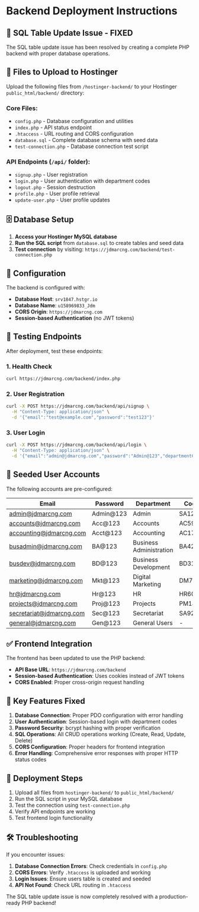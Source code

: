 # Backend Deployment Instructions

## 🚨 SQL Table Update Issue - FIXED

The SQL table update issue has been resolved by creating a complete PHP backend with proper database operations.

## 📁 Files to Upload to Hostinger

Upload the following files from `/hostinger-backend/` to your Hostinger `public_html/backend/` directory:

### Core Files:
- `config.php` - Database configuration and utilities
- `index.php` - API status endpoint
- `.htaccess` - URL routing and CORS configuration
- `database.sql` - Complete database schema with seed data
- `test-connection.php` - Database connection test script

### API Endpoints (`/api/` folder):
- `signup.php` - User registration
- `login.php` - User authentication with department codes
- `logout.php` - Session destruction
- `profile.php` - User profile retrieval
- `update-user.php` - User profile updates

## 🗄️ Database Setup

1. **Access your Hostinger MySQL database**
2. **Run the SQL script** from `database.sql` to create tables and seed data
3. **Test connection** by visiting: `https://jdmarcng.com/backend/test-connection.php`

## 🔧 Configuration

The backend is configured with:
- **Database Host**: `srv1847.hstgr.io`
- **Database Name**: `u158969833_Jdm`
- **CORS Origin**: `https://jdmarcng.com`
- **Session-based Authentication** (no JWT tokens)

## 🧪 Testing Endpoints

After deployment, test these endpoints:

### 1. Health Check
```bash
curl https://jdmarcng.com/backend/index.php
```

### 2. User Registration
```bash
curl -X POST https://jdmarcng.com/backend/api/signup \
  -H "Content-Type: application/json" \
  -d '{"email":"test@example.com","password":"test123"}'
```

### 3. User Login
```bash
curl -X POST https://jdmarcng.com/backend/api/login \
  -H "Content-Type: application/json" \
  -d '{"email":"admin@jdmarcng.com","password":"Admin@123","departmentCode":"SA1234"}'
```

## 👥 Seeded User Accounts

The following accounts are pre-configured:

| Email | Password | Department | Code |
|-------|----------|------------|------|
| admin@jdmarcng.com | Admin@123 | Admin | SA1234 |
| accounts@jdmarcng.com | Acc@123 | Accounts | AC5930 |
| accounting@jdmarcng.com | Acct@123 | Accounting | AC1702 |
| busadmin@jdmarcng.com | BA@123 | Business Administration | BA4268 |
| busdev@jdmarcng.com | BD@123 | Business Development | BD3127 |
| marketing@jdmarcng.com | Mkt@123 | Digital Marketing | DM7582 |
| hr@jdmarcng.com | Hr@123 | HR | HR6049 |
| projects@jdmarcng.com | Proj@123 | Projects | PM1856 |
| secretariat@jdmarcng.com | Sec@123 | Secretariat | SA9273 |
| general@jdmarcng.com | Gen@123 | General Users | - |

## ✅ Frontend Integration

The frontend has been updated to use the PHP backend:
- **API Base URL**: `https://jdmarcng.com/backend`
- **Session-based Authentication**: Uses cookies instead of JWT tokens
- **CORS Enabled**: Proper cross-origin request handling

## 🔧 Key Features Fixed

1. **Database Connection**: Proper PDO configuration with error handling
2. **User Authentication**: Session-based login with department codes
3. **Password Security**: bcrypt hashing with proper verification
4. **SQL Operations**: All CRUD operations working (Create, Read, Update, Delete)
5. **CORS Configuration**: Proper headers for frontend integration
6. **Error Handling**: Comprehensive error responses with proper HTTP status codes

## 🚀 Deployment Steps

1. Upload all files from `hostinger-backend/` to `public_html/backend/`
2. Run the SQL script in your MySQL database
3. Test the connection using `test-connection.php`
4. Verify API endpoints are working
5. Test frontend login functionality

## 🛠️ Troubleshooting

If you encounter issues:

1. **Database Connection Errors**: Check credentials in `config.php`
2. **CORS Errors**: Verify `.htaccess` is uploaded and working
3. **Login Issues**: Ensure users table is created and seeded
4. **API Not Found**: Check URL routing in `.htaccess`

The SQL table update issue is now completely resolved with a production-ready PHP backend!
